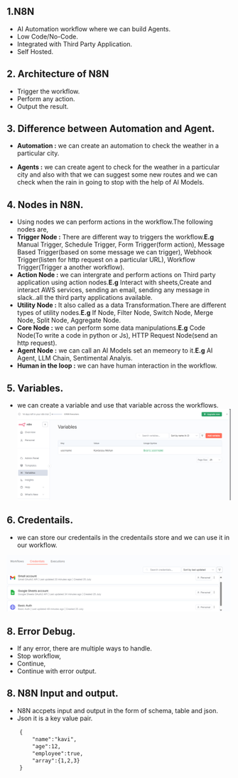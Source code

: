 ## 1.N8N

- AI Automation workflow where we can build Agents.
- Low Code/No-Code.
- Integrated with Third Party Application.
- Self Hosted.


## 2. Architecture of N8N

- Trigger the workflow.
- Perform any action.
- Output the result.

## 3. Difference between Automation and Agent.

- **Automation :** we can create an automation to check the weather in a particular city.

- **Agents :** we can create agent to check for the weather in a particular city and also with that we can suggest some new routes and we can check when the rain in going to stop with the help of AI Models.

## 4. Nodes in N8N.

- Using nodes we can perform actions in the workflow.The following nodes are,
- **Trigger Node :** There are different way to triggers the workflow.**E.g** Manual Trigger, Schedule Trigger, Form Trigger(form action), Message Based Trigger(based on some message we can trigger), Webhook Trigger(listen for http request on a particular URL), Workflow Trigger(Trigger a another workflow).
- **Action Node :** we can intergrate and perform actions on Third party application using action nodes.**E.g** Interact with sheets,Create and interact AWS services, sending an email, sending any message in slack..all the third party applications available.
- **Utility Node :** It also called as a data Transformation.There are different types of utility nodes.**E.g** If Node, Filter Node, Switch Node, Merge Node, Split Node, Aggregate Node.
- **Core Node :** we can perform some data manipulations.**E.g** Code Node(To write a code in python or Js), HTTP Request Node(send an http request).
- **Agent Node :** we can call an AI Models set an memeory to it.**E.g** AI Agent, LLM Chain, Sentimental Analyis.
- **Human in the loop :** we can have human interaction in the workflow.

## 5. Variables.

- we can create a variable and use that variable across the workflows.
![alt text](Images/image-2.png)

## 6. Credentails.

- we can store our credentails in the credentails store and we can use it in our workflow.

![alt text](Images/image-1.png)

## 8. Error Debug.

- If any error, there are multiple ways to handle.
- Stop workflow,
- Continue,
- Continue with error output.

## 8. N8N Input and output.

- N8N accpets input and output in the form of schema, table and json.
- Json it is a key value pair.

```
    {
        "name":"kavi",
        "age":12,
        "employee":true,
        "array":{1,2,3}
    }
```


